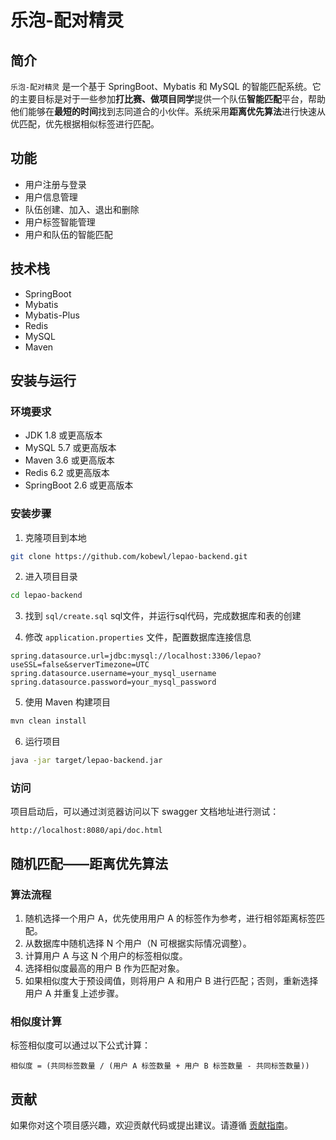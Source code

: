 # 乐泡-配对精灵
## 简介

`乐泡-配对精灵` 是一个基于 SpringBoot、Mybatis 和 MySQL 的智能匹配系统。它的主要目标是对于一些参加**打比赛、做项目同学**提供一个队伍**智能匹配**平台，帮助他们能够在**最短的时间**找到志同道合的小伙伴。系统采用**距离优先算法**进行快速从优匹配，优先根据相似标签进行匹配。

## 功能

- 用户注册与登录
- 用户信息管理
- 队伍创建、加入、退出和删除
- 用户标签智能管理
- 用户和队伍的智能匹配

## 技术栈

- SpringBoot
- Mybatis
- Mybatis-Plus
- Redis
- MySQL
- Maven

## 安装与运行

### 环境要求

- JDK 1.8 或更高版本
- MySQL 5.7 或更高版本
- Maven 3.6 或更高版本
- Redis 6.2 或更高版本
- SpringBoot 2.6 或更高版本

### 安装步骤

1. 克隆项目到本地

```bash
git clone https://github.com/kobewl/lepao-backend.git
```

2. 进入项目目录

```bash
cd lepao-backend
```

3. 找到 `sql/create.sql` sql文件，并运行sql代码，完成数据库和表的创建

4. 修改 `application.properties` 文件，配置数据库连接信息

```properties
spring.datasource.url=jdbc:mysql://localhost:3306/lepao?useSSL=false&serverTimezone=UTC
spring.datasource.username=your_mysql_username
spring.datasource.password=your_mysql_password
```

5. 使用 Maven 构建项目

```bash
mvn clean install
```

6. 运行项目

```bash
java -jar target/lepao-backend.jar
```

### 访问

项目启动后，可以通过浏览器访问以下 swagger 文档地址进行测试：

```
http://localhost:8080/api/doc.html
```

## 随机匹配——距离优先算法

### 算法流程

1. 随机选择一个用户 A，优先使用用户 A 的标签作为参考，进行相邻距离标签匹配。
2. 从数据库中随机选择 N 个用户（N 可根据实际情况调整）。
3. 计算用户 A 与这 N 个用户的标签相似度。
4. 选择相似度最高的用户 B 作为匹配对象。
5. 如果相似度大于预设阈值，则将用户 A 和用户 B 进行匹配；否则，重新选择用户 A 并重复上述步骤。

### 相似度计算

标签相似度可以通过以下公式计算：

```
相似度 = (共同标签数量 / (用户 A 标签数量 + 用户 B 标签数量 - 共同标签数量))
```

## 贡献

如果你对这个项目感兴趣，欢迎贡献代码或提出建议。请遵循 [贡献指南](CONTRIBUTING.md)。